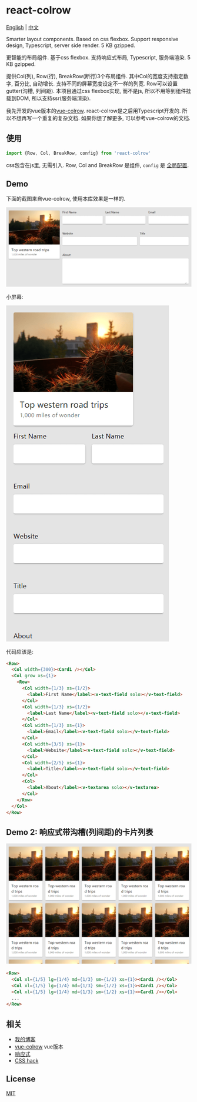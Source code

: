# react-colrow
[English](https://github.com/phphe/react-colrow/blob/master/README.md) | [中文](https://github.com/phphe/react-colrow/blob/master/README_zh.md)

Smarter layout components. Based on css flexbox. Support responsive design, Typescript, server side render. 5 KB gzipped.

更智能的布局组件. 基于css flexbox. 支持响应式布局, Typescript, 服务端渲染. 5 KB gzipped. 

提供Col(列), Row(行), BreakRow(断行)3个布局组件. 其中Col的宽度支持指定数字, 百分比, 自动增长. 支持不同的屏幕宽度设定不一样的列宽. Row可以设置gutter(沟槽, 列间距). 本项目通过css flexbox实现, 而不是js, 所以不用等到组件挂载到DOM, 所以支持ssr(服务端渲染).

我先开发的vue版本的[vue-colrow](https://github.com/phphe/vue-colrow/zh). react-colrow是之后用Typescript开发的. 所以不想再写一个重复的复杂文档. 如果你想了解更多, 可以参考vue-colrow的文档.

## 使用
```js
import {Row, Col, BreakRow, config} from 'react-colrow'
```
css包含在js里, 无需引入. Row, Col and BreakRow 是组件, `config` 是 [全局配置](https://vue-colrow.phphe.com/zh/api.html#config). 

## Demo
下面的截图来自vue-colrow, 使用本库效果是一样的.

![image](https://github.com/phphe/vue-colrow/blob/master/public/colrow-form.png?raw=true)

小屏幕: 

![image](https://github.com/phphe/vue-colrow/blob/master/public/colrow-form-xs.png?raw=true)

代码应该是:
```html
<Row>
  <Col width={300}><Card1 /></Col>
  <Col grow xs={1}>
    <Row>
      <Col width={1/3} xs={1/2}>
        <label>First Name</label><v-text-field solo></v-text-field>
      </Col>
      <Col width={1/3} xs={1/2}>
        <label>Last Name</label><v-text-field solo></v-text-field>
      </Col>
      <Col width={1/3} xs={1}>
        <label>Email</label><v-text-field solo></v-text-field>
      </Col>
      <Col width={3/5} xs={1}>
        <label>Website</label><v-text-field solo></v-text-field>
      </Col>
      <Col width={2/5} xs={1}>
        <label>Title</label><v-text-field solo></v-text-field>
      </Col>
      <Col>
        <label>About</label><v-textarea solo></v-textarea>
      </Col>
    </Row>
  </Col>
</Row>
```
## Demo 2: 响应式带沟槽(列间距)的卡片列表
![image](https://github.com/phphe/vue-colrow/blob/master/public/colrow-list.png?raw=true)
```html
<Row>
  <Col xl={1/5} lg={1/4} md={1/3} sm={1/2} xs={1}><Card1 /></Col>
  <Col xl={1/5} lg={1/4} md={1/3} sm={1/2} xs={1}><Card1 /></Col>
  <Col xl={1/5} lg={1/4} md={1/3} sm={1/2} xs={1}><Card1 /></Col>
  ...
</Row>
```

## 相关
* [我的博客](https://phphe.com)
* [vue-colrow](https://vue-colrow.phphe.com/zh) vue版本
* [响应式](https://vue-colrow.phphe.com/zh/guide.html#响应式)
* [CSS hack](https://vue-colrow.phphe.com/zh/guide.html#css-hack)

## License
[MIT](http://opensource.org/licenses/MIT)
